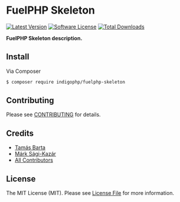 # FuelPHP Skeleton

[![Latest Version](https://img.shields.io/github/release/indigophp/fuelphp-skeleton.svg?style=flat-square)](https://github.com/indigophp/fuelphp-skeleton/releases)
[![Software License](https://img.shields.io/badge/license-MIT-brightgreen.svg?style=flat-square)](LICENSE)
[![Total Downloads](https://img.shields.io/packagist/dt/indigophp/fuelphp-skeleton.svg?style=flat-square)](https://packagist.org/packages/indigophp/fuelphp-skeleton)

**FuelPHP Skeleton description.**


## Install

Via Composer

``` bash
$ composer require indigophp/fuelphp-skeleton
```


## Contributing

Please see [CONTRIBUTING](CONTRIBUTING.md) for details.


## Credits

- [Tamás Barta](https://github.com/TamasBarta)
- [Márk Sági-Kazár](https://github.com/sagikazarmark)
- [All Contributors](https://github.com/indigophp/fuelphp-skeleton/contributors)


## License

The MIT License (MIT). Please see [License File](LICENSE) for more information.
